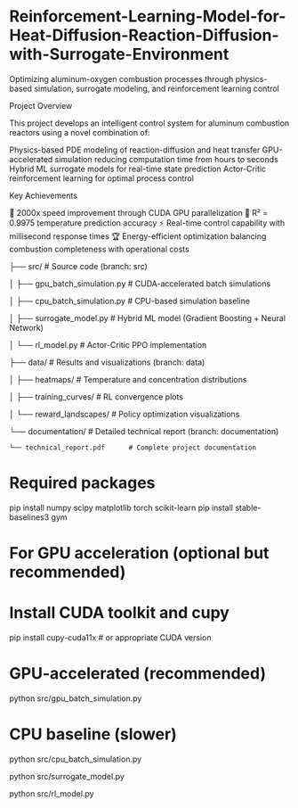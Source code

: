 # Reinforcement-Learning-Model-for-Heat-Diffusion-Reaction-Diffusion-with-Surrogate-Environment
Optimizing aluminum-oxygen combustion processes through physics-based simulation, surrogate modeling, and reinforcement learning control

Project Overview

This project develops an intelligent control system for aluminum combustion reactors using a novel combination of:

Physics-based PDE modeling of reaction-diffusion and heat transfer
GPU-accelerated simulation reducing computation time from hours to seconds
Hybrid ML surrogate models for real-time state prediction
Actor-Critic reinforcement learning for optimal process control

Key Achievements

🚀 2000x speed improvement through CUDA GPU parallelization
🎯 R² = 0.9975 temperature prediction accuracy
⚡ Real-time control capability with millisecond response times
🏆 Energy-efficient optimization balancing combustion completeness with operational costs

├── src/                          # Source code (branch: src)

│   ├── gpu_batch_simulation.py   # CUDA-accelerated batch simulations

│   ├── cpu_batch_simulation.py   # CPU-based simulation baseline

│   ├── surrogate_model.py        # Hybrid ML model (Gradient Boosting + Neural Network)

│   └── rl_model.py               # Actor-Critic PPO implementation

├── data/                         # Results and visualizations (branch: data)

│   ├── heatmaps/                 # Temperature and concentration distributions

│   ├── training_curves/          # RL convergence plots

│   └── reward_landscapes/        # Policy optimization visualizations

└── documentation/                # Detailed technical report (branch: documentation)

    └── technical_report.pdf      # Complete project documentation

# Required packages
pip install numpy scipy matplotlib torch scikit-learn
pip install stable-baselines3 gym

# For GPU acceleration (optional but recommended)

# Install CUDA toolkit and cupy
pip install cupy-cuda11x  # or appropriate CUDA version


# GPU-accelerated (recommended)
python src/gpu_batch_simulation.py

# CPU baseline (slower)
python src/cpu_batch_simulation.py

python src/surrogate_model.py

python src/rl_model.py

